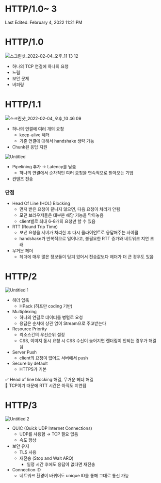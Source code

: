 # HTTP/1.0~ 3

Last Edited: February 4, 2022 11:21 PM

# HTTP/1.0
![스크린샷_2022-02-04_오후_11 13 12](https://user-images.githubusercontent.com/41617388/152545460-11f6ad84-8925-4190-9144-5ffd1224d05d.png)

- 하나의 TCP 연결에 하나의 요청
- 느림
- 보안 문제
- 버퍼링

# HTTP/1.1

![스크린샷_2022-02-04_오후_10 46 09](https://user-images.githubusercontent.com/41617388/152545559-b9a2774d-17cf-4dd5-908e-ce2b73c107b6.png)

- 하나의 연결에 여러 개의 요청
    - keep-alive 헤더
    - 기존 연결에 대해서 handshake 생략 가능
- Chunk된 응답 지원

![Untitled](https://user-images.githubusercontent.com/41617388/152545507-7e8cad66-e0dc-4e4a-8544-5be999620faa.png)

- Pipelining 추가 → Latency를 낮춤
    - 하나의 연결에서 순차적인 여러 요청을 연속적으로 받아오는 기법
- 컨텐츠 전송

### 단점

- Head Of Line (HOL) Blocking
    - 먼저 받은 요청이 끝나지 않으면, 다음 요청이 처리가 안됨
    - 모던 브라우저들은 대부분 해당 기능을 막아놓음
    - client별로 최대 6-8개의 요청만 할 수 있음
- RTT (Round Trip Time)
    - 보낸 요청을 서버가 처리한 후 다시 클라이언트로 응답해주는 사이클
    - handshake가 반복적으로 일어나고, 불필요한 RTT 증가와 네트워크 지연 초래
- 무거운 헤더
    - 헤더에 매우 많은 정보들이 담겨 있어서 전송값보다 헤더가 더 큰 경우도 있음

# HTTP/2

![Untitled 1](https://user-images.githubusercontent.com/41617388/152545499-bf87556e-631c-47a9-b765-808824276db0.png)

- 헤더 압축
    - HPack (허프만 coding 기반)
- Multiplexing
    - 하나의 연결로 데이터를 병렬로 요청
    - 응답은 순서에 상관 없이 Stream으로 주고받는다
- Resource Priority
    - 리소스간의 우선순위 설정
    - CSS, 이미지 동시 요청 시 CSS 수신이 늦어지면 렌더링이 안되는 경우가 해결됨
- Server Push
    - client의 요청이 없어도 서버에서 push
- Secure by default
    - HTTPS가 기본

<aside>
✅ Head of line blocking 해결, 무거운 헤더 해결

</aside>

<aside>
🚫 TCP이기 때문에 RTT 시간은 아직도 지연됨

</aside>

# HTTP/3

![Untitled 2](https://user-images.githubusercontent.com/41617388/152545504-abdb7e22-7958-446f-8316-a57cae36183d.png)

- QUIC (Quick UDP Internet Connections)
    - UDP를 사용함 → TCP 필요 없음
    - 속도 향상
- 보안 유지
    - TLS 사용
    - 재전송 (Stop and Wait ARQ)
        - 일정 시간 후에도 응답이 없다면 재전송
- Connection ID
    - 네트워크 환경이 바뀌어도 unique ID를 통해 그대로 통신 가능
